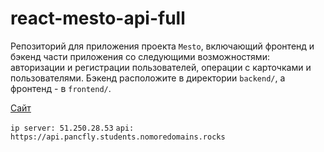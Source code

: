 # react-mesto-api-full
Репозиторий для приложения проекта `Mesto`, включающий фронтенд и бэкенд части приложения со следующими возможностями: авторизации и регистрации пользователей, операции с карточками и пользователями. Бэкенд расположите в директории `backend/`, а фронтенд - в `frontend/`. 
  
[Сайт](https://pancfly.student.nomoredomains.rocks/sign-in)

`ip server: 51.250.28.53`
`api: https://api.pancfly.students.nomoredomains.rocks`
